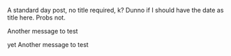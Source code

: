 A standard day post, no title required, k? Dunno if I should have the date as title here. Probs not.

Another message to test

yet Another message to test
